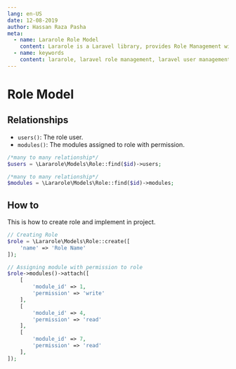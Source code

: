 ```yaml
---
lang: en-US
date: 12-08-2019
author: Hassan Raza Pasha
meta:
  - name: Lararole Role Model
    content: Lararole is a Laravel library, provides Role Management with permissions. Basically this library provides a basic structure of application and instructions to use it. Using this manageable structure you can build large and robust applications.Lararole is accessible, powerful, and provides tools required for large, robust applications. Each module belongs to any role and that role has read or write permission. User can't visit module any page without any permission. Even Without write permission User can't perform any action like create, update or delete. These permissions are controlled by middleware permission.read and permission.write.
  - name: keywords
    content: lararole, laravel role management, laravel user management, laravel library, laravel package, laravel management system
---
```


# Role Model

## Relationships

-   `users()`: The role user.
-   `modules()`: The modules assigned to role with permission.

```php
/*many to many relationship*/
$users = \Lararole\Models\Role::find($id)->users;

/*many to many relationship*/
$modules = \Lararole\Models\Role::find($id)->modules;
```

## How to

This is how to create role and implement in project.

```php
// Creating Role
$role = \Lararole\Models\Role::create([
    'name' => 'Role Name'
]);

// Assigning module with permission to role
$role->modules()->attach([
    [
        'module_id' => 1,
        'permission' => 'write'
    ],
    [
        'module_id' => 4,
        'permission' => 'read'
    ],
    [
        'module_id' => 7,
        'permission' => 'read'
    ],
]);
```
